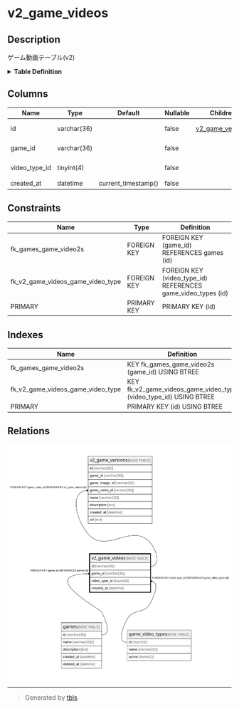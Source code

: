 # v2_game_videos

## Description

ゲーム動画テーブル(v2)

<details>
<summary><strong>Table Definition</strong></summary>

```sql
CREATE TABLE `v2_game_videos` (
  `id` varchar(36) NOT NULL,
  `game_id` varchar(36) NOT NULL,
  `video_type_id` tinyint(4) NOT NULL,
  `created_at` datetime NOT NULL DEFAULT current_timestamp(),
  PRIMARY KEY (`id`),
  KEY `fk_v2_game_videos_game_video_type` (`video_type_id`),
  KEY `fk_games_game_video2s` (`game_id`),
  CONSTRAINT `fk_games_game_video2s` FOREIGN KEY (`game_id`) REFERENCES `games` (`id`),
  CONSTRAINT `fk_v2_game_videos_game_video_type` FOREIGN KEY (`video_type_id`) REFERENCES `game_video_types` (`id`)
) ENGINE=InnoDB DEFAULT CHARSET=utf8mb4
```

</details>

## Columns

| Name | Type | Default | Nullable | Children | Parents | Comment |
| ---- | ---- | ------- | -------- | -------- | ------- | ------- |
| id | varchar(36) |  | false | [v2_game_versions](v2_game_versions.md) |  | ゲーム動画UUID |
| game_id | varchar(36) |  | false |  | [games](games.md) | ゲームUUID |
| video_type_id | tinyint(4) |  | false |  | [game_video_types](game_video_types.md) | 動画の種類のUUID |
| created_at | datetime | current_timestamp() | false |  |  | 作成日時 |

## Constraints

| Name | Type | Definition |
| ---- | ---- | ---------- |
| fk_games_game_video2s | FOREIGN KEY | FOREIGN KEY (game_id) REFERENCES games (id) |
| fk_v2_game_videos_game_video_type | FOREIGN KEY | FOREIGN KEY (video_type_id) REFERENCES game_video_types (id) |
| PRIMARY | PRIMARY KEY | PRIMARY KEY (id) |

## Indexes

| Name | Definition |
| ---- | ---------- |
| fk_games_game_video2s | KEY fk_games_game_video2s (game_id) USING BTREE |
| fk_v2_game_videos_game_video_type | KEY fk_v2_game_videos_game_video_type (video_type_id) USING BTREE |
| PRIMARY | PRIMARY KEY (id) USING BTREE |

## Relations

![er](v2_game_videos.svg)

---

> Generated by [tbls](https://github.com/k1LoW/tbls)
